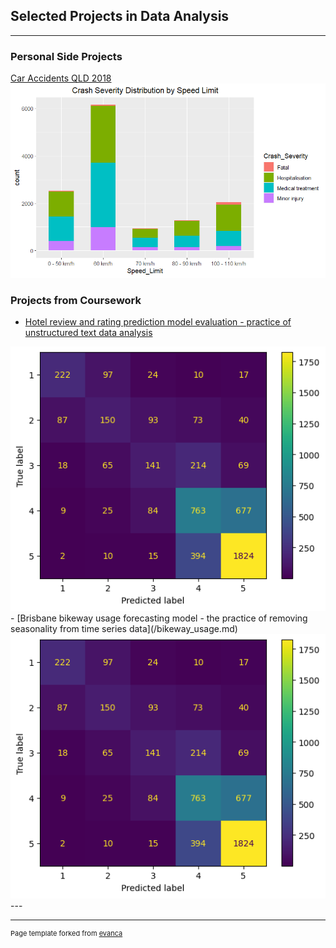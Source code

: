 ## Selected Projects in Data Analysis
---

### Personal Side Projects 

[Car Accidents QLD 2018](/car_accidents.md)
<img src="images/car_speed_limit.png?raw=true"/>

### Projects from Coursework

- [Hotel review and rating prediction model evaluation - practice of unstructured text data analysis](/hotel_review.md)
<img src="images/hotel_review_c_matrix.png?raw=true"/>
- [Brisbane bikeway usage forecasting model - the practice of removing seasonality from time series data](/bikeway_usage.md)
<img src="images/hotel_review_c_matrix.png?raw=true"/>
---




---
<p style="font-size:11px">Page template forked from <a href="https://github.com/evanca/quick-portfolio">evanca</a></p>
<!-- Remove above link if you don't want to attibute -->
